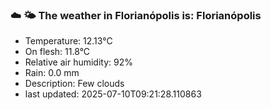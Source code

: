 ### ☁️ 🌤️  The weather in Florianópolis is: Florianópolis

- Temperature: 12.13°C
- On flesh: 11.8°C
- Relative air humidity: 92%
- Rain: 0.0 mm
- Description: Few clouds
- last updated: 2025-07-10T09:21:28.110863
